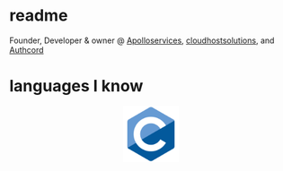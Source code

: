 # readme

Founder, Developer & owner @ <a href="https://apolloservices.xyz">Apolloservices</a>, <a href="https://cloudhostsolutions.co">cloudhostsolutions</a>, and <a href="https://authcord.xyz">Authcord</a>


# languages I know
<div id="header" align="center">
  <img src="https://github.com/devicons/devicon/blob/master/icons/c/c-original.svg" width="100"/>
</div>
